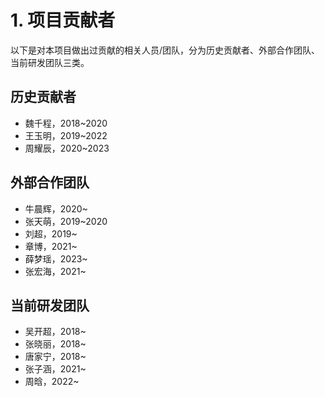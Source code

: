 # 1. 项目贡献者

以下是对本项目做出过贡献的相关人员/团队，分为历史贡献者、外部合作团队、当前研发团队三类。

## 历史贡献者
- 魏千程，2018~2020
- 王玉明，2019~2022
- 周耀辰，2020~2023

## 外部合作团队
- 牛晨辉，2020~
- 张天萌，2019~2020
- 刘超，2019~
- 章博，2021~
- 薛梦瑶，2023~
- 张宏海，2021~

## 当前研发团队
- 吴开超，2018~
- 张晓丽，2018~
- 唐家宁，2018~
- 张子涵，2021~
- 周晗，2022~
